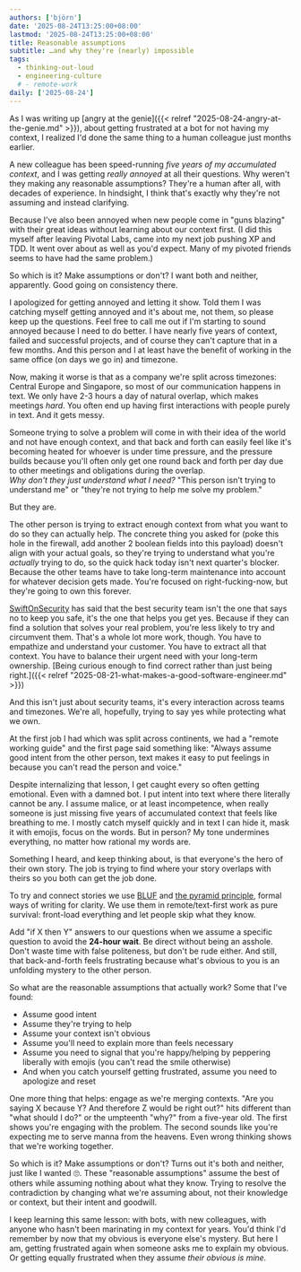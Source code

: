 ```yaml
---
authors: ['björn']
date: '2025-08-24T13:25:00+08:00'
lastmod: '2025-08-24T13:25:00+08:00'
title: Reasonable assumptions
subtitle: …and why they're (nearly) impossible
tags:
  - thinking-out-loud
  - engineering-culture
  # - remote-work
daily: ['2025-08-24']
---
```


As I was writing up [angry at the genie]({{< relref "2025-08-24-angry-at-the-genie.md" >}}), about getting frustrated at a bot for not having my context, I realized I'd done the same thing to a human colleague just months earlier.

A new colleague has been speed-running _five years of my accumulated context_, and I was getting _really annoyed_ at all their questions. Why weren't they making any reasonable assumptions? They're a human after all, with decades of experience. In hindsight, I think that's exactly why they're not assuming and instead clarifying.

Because I've also been annoyed when new people come in "guns blazing" with their great ideas without learning about our context first. (I did this myself after leaving Pivotal Labs, came into my next job pushing XP and TDD. It went over about as well as you'd expect. Many of my pivoted friends seems to have had the same problem.)

So which is it? Make assumptions or don't? I want both and neither, apparently. Good going on consistency there.

I apologized for getting annoyed and letting it show. Told them I was catching myself getting annoyed and it's about me, not them, so please keep up the questions. Feel free to call me out if I'm starting to sound annoyed because I need to do better. I have nearly five years of context, failed and successful projects, and of course they can't capture that in a few months. And this person and I at least have the benefit of working in the same office (on days we go in) and timezone.

Now, making it worse is that as a company we're split across timezones: Central Europe and Singapore, so most of our communication happens in text. We only have 2-3 hours a day of natural overlap, which makes meetings _hard_. You often end up having first interactions with people purely in text. And it gets messy.

Someone trying to solve a problem will come in with their idea of the world and not have enough context, and that back and forth can easily feel like it's becoming heated for whoever is under time pressure, and the pressure builds because you'll often only get one round back and forth per day due to other meetings and obligations during the overlap.  
_Why don't they just understand what I need?_ "This person isn't trying to understand me" or "they're not trying to help me solve my problem." 

But they are. 

The other person is trying to extract enough context from what you want to do so they can actually help. The concrete thing you asked for (poke this hole in the firewall, add another 2 boolean fields into this payload) doesn't align with your actual goals, so they're trying to understand what you're *actually* trying to do, so the quick hack today isn't next quarter's blocker. Because the other teams have to take long-term maintenance into account for whatever decision gets made. You're focused on right-fucking-now, but they're going to own this forever.

[SwiftOnSecurity](https://infosec.exchange/@SwiftOnSecurity) has said that the best security team isn't the one that says no to keep you safe, it's the one that helps you get yes. Because if they can find a solution that solves your real problem, you're less likely to try and circumvent them. That's a whole lot more work, though. You have to empathize and understand your customer. You have to extract all that context. You have to balance their urgent need with your long-term ownership.  [Being curious enough to find correct rather than just being right.]({{< relref "2025-08-21-what-makes-a-good-software-engineer.md" >}}) 

And this isn't just about security teams, it's every interaction across teams and timezones. We're all, hopefully, trying to say yes while protecting what we own.

At the first job I had which was split across continents, we had a "remote working guide" and the first page said something like: "Always assume good intent from the other person, text makes it easy to put feelings in because you can't read the person and voice."

Despite internalizing that lesson, I get caught every so often getting emotional. Even with a damned bot. I put intent into text where there literally cannot be any. I assume malice, or at least incompetence, when really someone is just missing five years of accumulated context that feels like breathing to me. I mostly catch myself quickly and in text I can hide it, mask it with emojis, focus on the words. But in person? My tone undermines everything, no matter how rational my words are.

Something I heard, and keep thinking about, is that everyone's the hero of their own story. The job is trying to find where your story overlaps with theirs so you both can get the job done.

To try and connect stories we use [BLUF](https://en.wikipedia.org/wiki/BLUF_(communication)) and [the pyramid principle](https://medium.com/lessons-from-mckinsey/the-pyramid-principle-f0885dd3c5c7), formal ways of writing for clarity. We use them in remote/text-first work as pure survival: front-load everything and let people skip what they know. 

Add "if X then Y" answers to our questions when we assume a specific question to avoid the **24-hour wait**. Be direct without being an asshole. Don't waste time with false politeness, but don't be rude either. And still, that back-and-forth feels frustrating because what's obvious to you is an unfolding mystery to the other person.

So what are the reasonable assumptions that actually work? Some that I've found: 

- Assume good intent
- Assume they're trying to help
- Assume your context isn't obvious
- Assume you'll need to explain more than feels necessary
- Assume you need to signal that you're happy/helping by peppering liberally with emojis (you can't read the smile otherwise)
- And when you catch yourself getting frustrated, assume you need to apologize and reset

One more thing that helps: engage as we're merging contexts. "Are you saying X because Y? And therefore Z would be right out?" hits different than "what should I do?" or the umpteenth "why?" from a five-year old. The first shows you're engaging with the problem. The second sounds like you're expecting me to serve manna from the heavens. Even wrong thinking shows that we're working together.

So which is it? Make assumptions or don't? Turns out it's both and neither, just like I wanted 🙄. These "reasonable assumptions" assume the best of others while assuming nothing about what they know. Trying to resolve the contradiction by changing what we're assuming about, not their knowledge or context, but their intent and goodwill.

I keep learning this same lesson: with bots, with new colleagues, with anyone who hasn't been marinating in my context for years. You'd think I'd remember by now that my obvious is everyone else's mystery. But here I am, getting frustrated again when someone asks me to explain my obvious. Or getting equally frustrated when they assume _their obvious is mine._

